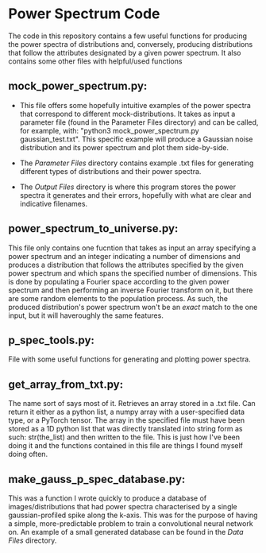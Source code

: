 # Power Spectrum Code
The code in this repository contains a few useful functions for producing the power spectra of distributions and, conversely, producing distributions that follow the attributes designated by a given power spectrum. It also contains some other files with helpful/used functions

## mock\_power\_spectrum.py:
- This file offers some hopefully intuitive examples of the power spectra that correspond to different mock-distributions. It takes as input a parameter file (found in the Parameter Files directory) and can be called, for example, with: "python3 mock\_power\_spectrum.py gaussian_test.txt". This specific example will produce a Gaussian noise distribution and its power spectrum and plot them side-by-side.

- The *Parameter Files* directory contains example .txt files for generating different types of distributions and their power spectra.

- The *Output Files* directory is where this program stores the power spectra it generates and their errors, hopefully with what are clear and indicative filenames.

## power\_spectrum\_to\_universe.py:
This file only contains one fucntion that takes as input an array specifying a power spectrum and an integer indicating a number of dimensions and produces a distribution that follows the attributes specified by the given power spectrum and which spans the specified number of dimensions. This is done by populating a Fourier space according to the given power spectrum and then performing an inverse Fourier transform on it, but there are some random elements to the population process. As such, the produced distribution's power spectrum won't be an *exact* match to the one input, but it will haveroughly the same features.

## p\_spec\_tools.py:
File with some useful functions for generating and plotting power spectra.

## get\_array\_from\_txt.py:
The name sort of says most of it. Retrieves an array stored in a .txt file. Can return it either as a python list, a numpy array with a user-specified data type, or a PyTorch tensor. The array in the specified file must have been stored as a 1D python list that was directly translated into string form as such: str(the_list) and then written to the file. This is just how I've been doing it and the functions contained in this file are things I found myself doing often.

## make\_gauss\_p\_spec\_database.py:
This was a function I wrote quickly to produce a database of images/distributions that had power spectra characterised by a single gaussian-profiled spike along the k-axis. This was for the purpose of having a simple, more-predictable problem to train a convolutional neural network on. An example of a small generated database can be found in the *Data Files* directory.
